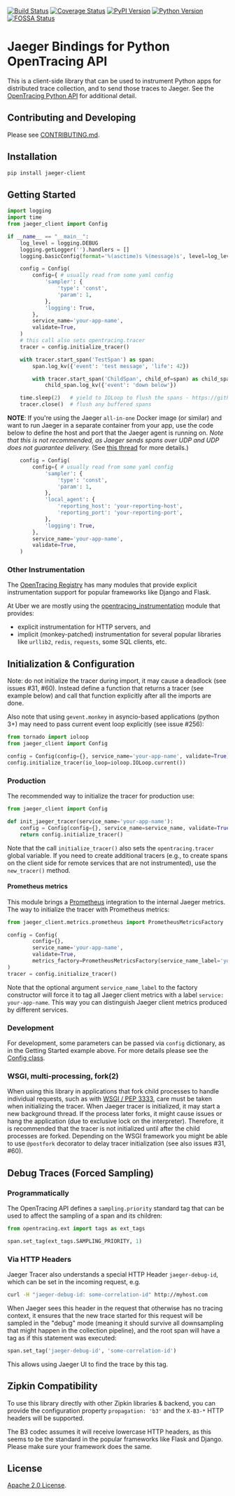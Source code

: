 [![Build Status][ci-img]][ci] [![Coverage Status][cov-img]][cov] [![PyPI Version][pypi-img]][pypi] [![Python Version][pythonversion-img]][pythonversion] [![FOSSA Status][fossa-img]][fossa]

# Jaeger Bindings for Python OpenTracing API

This is a client-side library that can be used to instrument Python apps
for distributed trace collection, and to send those traces to Jaeger.
See the [OpenTracing Python API](https://github.com/opentracing/opentracing-python)
for additional detail.

## Contributing and Developing

Please see [CONTRIBUTING.md](./CONTRIBUTING.md).

## Installation

```bash
pip install jaeger-client
```

## Getting Started

```python
import logging
import time
from jaeger_client import Config

if __name__ == "__main__":
    log_level = logging.DEBUG
    logging.getLogger('').handlers = []
    logging.basicConfig(format='%(asctime)s %(message)s', level=log_level)

    config = Config(
        config={ # usually read from some yaml config
            'sampler': {
                'type': 'const',
                'param': 1,
            },
            'logging': True,
        },
        service_name='your-app-name',
        validate=True,
    )
    # this call also sets opentracing.tracer
    tracer = config.initialize_tracer()

    with tracer.start_span('TestSpan') as span:
        span.log_kv({'event': 'test message', 'life': 42})

        with tracer.start_span('ChildSpan', child_of=span) as child_span:
            child_span.log_kv({'event': 'down below'})

    time.sleep(2)   # yield to IOLoop to flush the spans - https://github.com/jaegertracing/jaeger-client-python/issues/50
    tracer.close()  # flush any buffered spans
```

**NOTE**: If you're using the Jaeger `all-in-one` Docker image (or similar) and want to run Jaeger in a separate container from your app, use the code below to define the host and port that the Jaeger agent is running on. *Note that this is not recommended, as Jaeger sends spans over UDP and UDP does not guarantee delivery.* (See [this thread](https://github.com/jaegertracing/jaeger-client-python/issues/47) for more details.)

```python
    config = Config(
        config={ # usually read from some yaml config
            'sampler': {
                'type': 'const',
                'param': 1,
            },
            'local_agent': {
                'reporting_host': 'your-reporting-host',
                'reporting_port': 'your-reporting-port',
            },
            'logging': True,
        },
        service_name='your-app-name',
        validate=True,
    )
```

### Other Instrumentation

The [OpenTracing Registry](https://opentracing.io/registry/) has many modules that provide explicit instrumentation support for popular frameworks like Django and Flask.

At Uber we are mostly using the [opentracing_instrumentation](https://github.com/uber-common/opentracing-python-instrumentation) module that provides:
  * explicit instrumentation for HTTP servers, and
  * implicit (monkey-patched) instrumentation for several popular libraries like `urllib2`, `redis`, `requests`, some SQL clients, etc.

## Initialization & Configuration

Note: do not initialize the tracer during import, it may cause a deadlock (see issues #31, #60).
Instead define a function that returns a tracer (see example below) and call that function explicitly
after all the imports are done.


Also note that using `gevent.monkey` in asyncio-based applications (python 3+) may need to pass current event loop explicitly (see issue #256):

 ```python
from tornado import ioloop
from jaeger_client import Config

config = Config(config={}, service_name='your-app-name', validate=True)
config.initialize_tracer(io_loop=ioloop.IOLoop.current())
```

### Production

The recommended way to initialize the tracer for production use:

```python
from jaeger_client import Config

def init_jaeger_tracer(service_name='your-app-name'):
    config = Config(config={}, service_name=service_name, validate=True)
    return config.initialize_tracer()
```

Note that the call `initialize_tracer()` also sets the `opentracing.tracer` global variable.
If you need to create additional tracers (e.g., to create spans on the client side for remote services that are not instrumented), use the `new_tracer()` method.

#### Prometheus metrics

This module brings a [Prometheus](https://github.com/prometheus/client_python) integration to the internal Jaeger metrics.
The way to initialize the tracer with Prometheus metrics:

```python
from jaeger_client.metrics.prometheus import PrometheusMetricsFactory

config = Config(
        config={},
        service_name='your-app-name',
        validate=True,
        metrics_factory=PrometheusMetricsFactory(service_name_label='your-app-name')
)
tracer = config.initialize_tracer()
```

Note that the optional argument `service_name_label` to the factory constructor
will force it to tag all Jaeger client metrics with a label `service: your-app-name`.
This way you can distinguish Jaeger client metrics produced by different services.

### Development

For development, some parameters can be passed via `config` dictionary, as in the Getting Started example above. For more details please see the [Config class](jaeger_client/config.py).

### WSGI, multi-processing, fork(2)

When using this library in applications that fork child processes to handle individual requests,
such as with [WSGI / PEP 3333](https://wsgi.readthedocs.io/), care must be taken when initializing the tracer.
When Jaeger tracer is initialized, it may start a new background thread. If the process later forks,
it might cause issues or hang the application (due to exclusive lock on the interpreter).
Therefore, it is recommended that the tracer is not initialized until after the child processes
are forked. Depending on the WSGI framework you might be able to use `@postfork` decorator
to delay tracer initialization (see also issues #31, #60).

## Debug Traces (Forced Sampling)

### Programmatically

The OpenTracing API defines a `sampling.priority` standard tag that
can be used to affect the sampling of a span and its children:

```python
from opentracing.ext import tags as ext_tags

span.set_tag(ext_tags.SAMPLING_PRIORITY, 1)
```

### Via HTTP Headers

Jaeger Tracer also understands a special HTTP Header `jaeger-debug-id`,
which can be set in the incoming request, e.g.

```sh
curl -H "jaeger-debug-id: some-correlation-id" http://myhost.com
```

When Jaeger sees this header in the request that otherwise has no
tracing context, it ensures that the new trace started for this
request will be sampled in the "debug" mode (meaning it should survive
all downsampling that might happen in the collection pipeline), and
the root span will have a tag as if this statement was executed:

```python
span.set_tag('jaeger-debug-id', 'some-correlation-id')
```

This allows using Jaeger UI to find the trace by this tag.

## Zipkin Compatibility

To use this library directly with other Zipkin libraries & backend,
you can provide the configuration property `propagation: 'b3'` and the
`X-B3-*` HTTP headers will be supported.

The B3 codec assumes it will receive lowercase HTTP headers, as this seems
to be the standard in the popular frameworks like Flask and Django.
Please make sure your framework does the same.

## License

[Apache 2.0 License](./LICENSE).

[ci-img]: https://github.com/jaegertracing/jaeger-client-python/workflows/Unit%20Tests/badge.svg?branch=master
[ci]: https://github.com/jaegertracing/jaeger-client-python/actions?query=branch%3Amaster
[cov-img]: https://codecov.io/gh/jaegertracing/jaeger-client-python/branch/master/graph/badge.svg
[cov]: https://codecov.io/gh/jaegertracing/jaeger-client-python
[pypi-img]: https://badge.fury.io/py/jaeger-client.svg
[pypi]: https://badge.fury.io/py/jaeger-client
[pythonversion-img]: https://img.shields.io/pypi/pyversions/jaeger-client.svg
[pythonversion]: https://pypi.org/project/jaeger-client
[fossa-img]: https://app.fossa.io/api/projects/git%2Bgithub.com%2Fjaegertracing%2Fjaeger-client-python.svg?type=shield
[fossa]: https://app.fossa.io/projects/git%2Bgithub.com%2Fjaegertracing%2Fjaeger-client-python?ref=badge_shield

